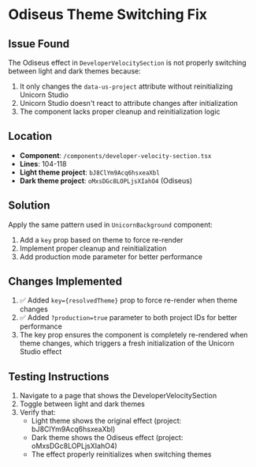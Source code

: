 # Odiseus Theme Switching Fix

## Issue Found
The Odiseus effect in `DeveloperVelocitySection` is not properly switching between light and dark themes because:
1. It only changes the `data-us-project` attribute without reinitializing Unicorn Studio
2. Unicorn Studio doesn't react to attribute changes after initialization
3. The component lacks proper cleanup and reinitialization logic

## Location
- **Component**: `/components/developer-velocity-section.tsx`
- **Lines**: 104-118
- **Light theme project**: `bJ8ClYm9Acq6hsxeaXbl`
- **Dark theme project**: `oMxsDGc8LOPLjsXIahO4` (Odiseus)

## Solution
Apply the same pattern used in `UnicornBackground` component:
1. Add a `key` prop based on theme to force re-render
2. Implement proper cleanup and reinitialization
3. Add production mode parameter for better performance

## Changes Implemented
1. ✅ Added `key={resolvedTheme}` prop to force re-render when theme changes
2. ✅ Added `?production=true` parameter to both project IDs for better performance
3. The key prop ensures the component is completely re-rendered when theme changes, which triggers a fresh initialization of the Unicorn Studio effect

## Testing Instructions
1. Navigate to a page that shows the DeveloperVelocitySection
2. Toggle between light and dark themes
3. Verify that:
   - Light theme shows the original effect (project: bJ8ClYm9Acq6hsxeaXbl)
   - Dark theme shows the Odiseus effect (project: oMxsDGc8LOPLjsXIahO4)
   - The effect properly reinitializes when switching themes